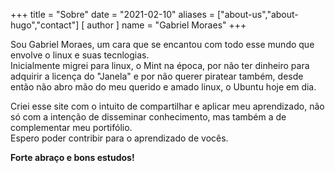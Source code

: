 +++
title = "Sobre"
date = "2021-02-10"
aliases = ["about-us","about-hugo","contact"]
[ author ]
  name = "Gabriel Moraes"
+++

Sou Gabriel Moraes, um cara que se encantou com todo esse mundo que envolve o linux e suas tecnlogias.  
Inicialmente migrei para linux, o Mint na época, por não ter dinheiro para adquirir a licença do "Janela" e por não querer piratear também, desde então não abro mão do meu querido e amado linux, o Ubuntu hoje em dia.

Criei esse site com o intuito de compartilhar e aplicar meu aprendizado, não só com a intenção de disseminar conhecimento, mas também a de complementar meu portifólio.  
Espero poder contribir para o aprendizado de vocês.

**Forte abraço e bons estudos!** 


